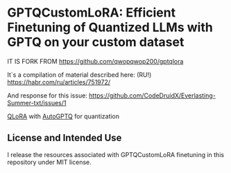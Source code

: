 # GPTQCustomLoRA: Efficient Finetuning of Quantized LLMs with GPTQ on your custom dataset

IT IS FORK FROM https://github.com/qwopqwop200/gptqlora

It`s a compilation of material described here: (RU!) https://habr.com/ru/articles/751972/

And response for this issue: https://github.com/CodeDruidX/Everlasting-Summer-txt/issues/1

[QLoRA](https://arxiv.org/abs/2305.14314) with [AutoGPTQ](https://github.com/PanQiWei/AutoGPTQ) for quantization

## License and Intended Use
I release the resources associated with GPTQCustomLoRA finetuning in this repository under MIT license.

